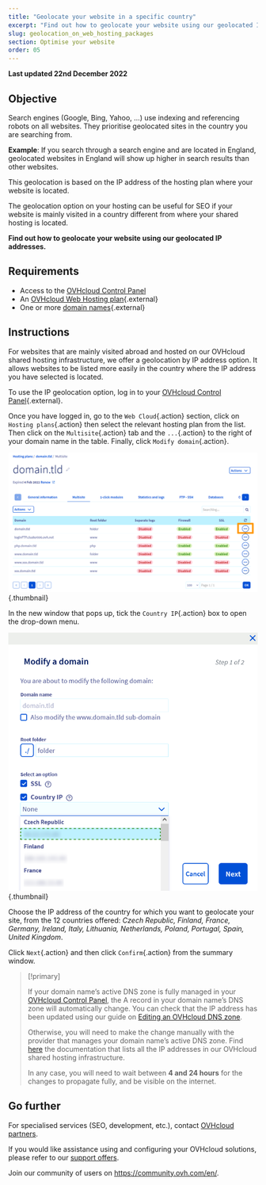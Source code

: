 ```yaml
---
title: "Geolocate your website in a specific country"
excerpt: "Find out how to geolocate your website using our geolocated IP addresses"
slug: geolocation_on_web_hosting_packages
section: Optimise your website
order: 05
---
```


**Last updated 22nd December 2022**
  
## Objective

Search engines (Google, Bing, Yahoo, ...) use indexing and referencing robots on all websites. They prioritise geolocated sites in the country you are searching from.

**Example**: If you search through a search engine and are located in England, geolocated websites in England will show up higher in search results than other websites.

This geolocation is based on the IP address of the hosting plan where your website is located.

The geolocation option on your hosting can be useful for SEO if your website is mainly visited in a country different from where your shared hosting is located.

**Find out how to geolocate your website using our geolocated IP addresses.**

## Requirements

- Access to the [OVHcloud Control Panel](https://ca.ovh.com/auth/?action=gotomanager&from=https://www.ovh.com.au/&ovhSubsidiary=au)
- An [OVHcloud Web Hosting plan](https://www.ovhcloud.com/en-au/web-hosting/){.external}
- One or more [domain names](https://www.ovhcloud.com/en-au/domains/){.external}

## Instructions

For websites that are mainly visited abroad and hosted on our OVHcloud shared hosting infrastructure, we offer a geolocation by IP address option. It allows websites to be listed more easily in the country where the IP address you have selected is located.

To use the IP geolocation option, log in to your [OVHcloud Control Panel](https://ca.ovh.com/auth/?action=gotomanager&from=https://www.ovh.com.au/&ovhSubsidiary=au){.external}.

Once you have logged in, go to the `Web Cloud`{.action} section, click on `Hosting plans`{.action} then select the relevant hosting plan from the list.<br>
Then click on the `Multisite`{.action} tab and the `...`{.action} to the right of your domain name in the table. Finally, click `Modify domain`{.action}.

![hosting multisites](images/hosting_multisites.png){.thumbnail}

In the new window that pops up, tick the `Country IP`{.action} box to open the drop-down menu.

![geolocation option](images/geolocation_option.png){.thumbnail}

Choose the IP address of the country for which you want to geolocate your site, from the 12 countries offered: *Czech Republic, Finland, France, Germany, Ireland, Italy, Lithuania, Netherlands, Poland, Portugal, Spain, United Kingdom*.

Click `Next`{.action} and then click `Confirm`{.action} from the summary window.

>[!primary]
>
> If your domain name’s active DNS zone is fully managed in your [OVHcloud Control Panel](https://ca.ovh.com/auth/?action=gotomanager&from=https://www.ovh.com.au/&ovhSubsidiary=au), the A record in your domain name’s DNS zone will automatically change. You can check that the IP address has been updated using our guide on [Editing an OVHcloud DNS zone](https://docs.ovh.com/au/en/domains/web_hosting_how_to_edit_my_dns_zone/).
>
> Otherwise, you will need to make the change manually with the provider that manages your domain name’s active DNS zone. Find [here](https://docs.ovh.com/au/en/hosting/list-of-ip-addresses-of-web-hosting-clusters/) the documentation that lists all the IP addresses in our OVHcloud shared hosting infrastructure.
>
> In any case, you will need to wait between **4 and 24 hours** for the changes to propagate fully, and be visible on the internet.
>

## Go further

For specialised services (SEO, development, etc.), contact [OVHcloud partners](https://partner.ovhcloud.com/en-au/).

If you would like assistance using and configuring your OVHcloud solutions, please refer to our [support offers](https://www.ovhcloud.com/en-au/support-levels/).

Join our community of users on <https://community.ovh.com/en/>.
